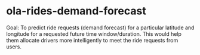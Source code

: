 # ola-rides-demand-forecast

Goal:
To predict ride requests (demand forecast) for a particular latitude and longitude for a requested future time window/duration.
This would help them allocate drivers more intelligently to meet the ride requests from users.
